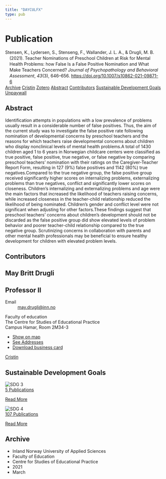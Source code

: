 ```yaml
---
title: "DAYCULFX"
type: pub
---
```

<h1>Publication</h1>
<article id="csl-bib-container-DAYCULFX" class="csl-bib-container">
  <div class="csl-bib-body" style="line-height: 1.35; padding-left: 1em; text-indent:-1em;">
  <div class="csl-entry">Stensen, K., Lydersen, S., Stenseng, F., Wallander, J. L. A., &amp; Drugli, M. B. (2021). Teacher Nominations of Preschool Children at Risk for Mental Health Problems: how False Is a False Positive Nomination and What Make Teachers Concerned? <i>Journal of Psychopathology and Behavioral Assessment</i>, <i>43</i>(3), 646&#x2013;656. <a href="https://doi.org/10.1007/s10862-021-09871-6">https://doi.org/10.1007/s10862-021-09871-6</a></div>
</div>
  <div class="csl-bib-buttons">
    <a href="#taxonomy-article-DAYCULFX" class="csl-bib-button">Archive</a>
    <a href="https://app.cristin.no/results/show.jsf?id=1896237" alt="Cristin URL" class="csl-bib-button">Cristin</a>
    <a href="http://zotero.org/groups/5402882/items/DAYCULFX" alt="Zotero URL" class="csl-bib-button">Zotero</a>
    <a href="#abstract-article-DAYCULFX" class="csl-bib-button">Abstract</a>
    <a href="#contributors-article-DAYCULFX" class="csl-bib-button">Contributors</a>
    <a href="#sdg-article-DAYCULFX" class="csl-bib-button">Sustainable Development Goals</a>
    <a href="https://link.springer.com/content/pdf/10.1007/s10862-021-09871-6.pdf" class="csl-bib-button">Unpaywall</a>
  </div>
  <div id="csl-bib-meta-container-DAYCULFX"></div>
</article>
<div id="csl-bib-meta-DAYCULFX" class="csl-bib-meta">
  <article id="abstract-article-DAYCULFX" class="abstract-article">
    <h1>Abstract</h1>
    Identification attempts in populations with a low prevalence of problems usually result in a considerable number of false positives. Thus, the aim of the current study was to investigate the false positive rate following nomination of developmental concerns by preschool teachers and the reasons for which teachers raise developmental concerns about children who display nonclinical levels of mental health problems.A total of 1430 children aged 1 to 6 years in Norwegian childcare centers were classified as true positive, false positive, true negative, or false negative by comparing preschool teachers’ nomination with their ratings on the Caregiver-Teacher Report Form, resulting in 127 (9%) false positives and 1142 (80%) true negatives.Compared to the true negative group, the false positive group received significantly higher scores on internalizing problems, externalizing problems than true negatives, conflict and significantly lower scores on closeness. Children’s internalizing and externalizing problems and age were the main factors that increased the likelihood of teachers raising concerns, while increased closeness in the teacher-child relationship reduced the likelihood of being nominated. Children’s gender and conflict level were not significant when adjusting for other factors.These findings suggest that preschool teachers’ concerns about children’s development should not be discarded as the false positive group did show elevated levels of problem behavior and poorer teacher-child relationship compared to the true negative group. Scrutinizing concerns in collaboration with parents and other mental health professionals may be beneficial to ensure healthy development for children with elevated problem levels.
  </article>
  <article id="contributors-article-DAYCULFX" class="contributors-article">
    <h1>Contributors</h1>
    <div class="personas"> <div class="vrtx-hinn-person-card"> <div class="photo"> <i class="lar la-user-circle missing-person"></i> </div> <div class="info"> <hgroup><h1>May Britt Drugli</h1> <h2>Professor II</h2> </hgroup><dl> <dt>Email</dt> <dd> <a href="mailto:may.drugli@inn.no">may.drugli@inn.no</a> </dd> </dl> <p> Faculty of education<br> The Centre for Studies of Educational Practice<br> Campus Hamar, Room 2M34-3 </p> <ul class="vrtx-hinn-links"> <li><a href="https://www.google.com/maps?q=60.79582,11.07304">Show on map</a></li> <li><a href="https://www.inn.no/english/find-an-employee/may-drugli.html#vrtx-hinn-addresses">See Addresses</a></li> <li><a href="https://www.inn.no/english/find-an-employee/may-drugli.html?vrtx=vcf">Download business card</a></li> </ul> </div> </div> <a href="https://app.cristin.no/persons/show.jsf?id=29493" alt="Cristin URL" class="personas-cristin">Cristin</a> </div>
  </article>
  <article id="sdg-article-DAYCULFX" class="sdg-article">
    <h1>Sustainable Development Goals</h1>
    <div class="sdg-container"><div id="sdg3" class="sdg"> <img src="{{< params subfolder >}}images/sdg/sdg03_en.png" class="image" alt="SDG 3"> <div class="sdg-overlay"> <a href="{{< params subfolder >}}en/archive/?sdg=3#archive" class="sdg-publication-count"><span>5</span> Publications</a> <p><a href="https://sdgs.un.org/goals/goal3" class="sdg-read-more">Read More</a></p> </div> </div> <div id="sdg4" class="sdg"> <img src="{{< params subfolder >}}images/sdg/sdg04_en.png" class="image" alt="SDG 4"> <div class="sdg-overlay"> <a href="{{< params subfolder >}}en/archive/?sdg=4#archive" class="sdg-publication-count"><span>107</span> Publications</a> <p><a href="https://sdgs.un.org/goals/goal4" class="sdg-read-more">Read More</a></p> </div> </div></div>
  </article>
  <article id="taxonomy-article-DAYCULFX" class="taxonomy-article">
    <h1>Archive</h1>
    <ul>
      <li>Inland Norway University of Applied Sciences</li>
      <li>Faculty of Education</li>
      <li>Centre for Studies of Educational Practice</li>
      <li>2021</li>
      <li>March</li>
    </ul>
  </article>
</div>
